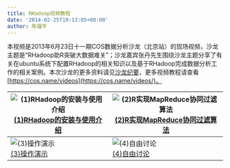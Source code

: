 ```yaml
---
title: RHadoop视频教程
date: '2014-02-25T19:13:05+00:00'
author: 陈堰平
---
```


本视频是2013年6月23日十一期COS数据分析沙龙（北京站）的现场视频，沙龙主题是“RHadoop助R突破大数据难关”；沙龙嘉宾张丹先生围绕沙龙主题分享了有关在ubuntu系统下配置RHadoop的相关知识以及基于RHadoop完成数据分析工作的相关案例。本次沙龙的更多资料请见[沙龙纪要](/2013/07/beijing-cos-salon-june-2013/)，更多视频教程请查看 [https://cos.name/videos](https://cos.name/videos/)。

![(1)RHadoop的安装与使用介绍](http://r1.ykimg.com/0541010851D29AF46A0A495C46CA8BFD) <br />  [(1)RHadoop的安装与使用介绍](https://cos.name/videos/intro-to-rhadoop-1/ "R语言快速入门")   | ![(2)R实现MapReduce协同过滤算法](http://r3.ykimg.com/0541060851D2920A6A0A436347B85DFF) <br /> [(2)R实现MapReduce协同过滤算法](https://cos.name/videos/intro-to-rhadoop-2-mapreduce/ "(2)R实现MapReduce协同过滤算法")
---|---
![(3)操作演示](http://r3.ykimg.com/0541030851D2F7E06A0A4C7281BE1BF6) <br /> [(3)操作演示](https://cos.name/videos/intro-to-rhadoop-3-demo/ "(3)操作演示")   | ![(4)自由讨论](http://r4.ykimg.com/0541040851D2CF9D6A0A4E59B1865682) <br /> [(4)自由讨论](https://cos.name/videos/intro-to-rhadoop-4-discuss/ "(4)自由讨论")
